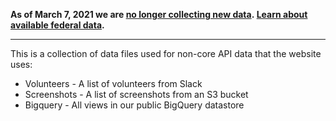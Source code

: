 **As of March 7, 2021 we are [no longer collecting new data](https://covidtracking.com/analysis-updates/giving-thanks-and-looking-ahead-our-data-collection-work-is-done). [Learn about available federal data](https://covidtracking.com/analysis-updates/federal-covid-data-101-how-to-find-data).**

---

This is a collection of data files used for non-core API data that the website uses:

- Volunteers - A list of volunteers from Slack
- Screenshots - A list of screenshots from an S3 bucket
- Bigquery - All views in our public BigQuery datastore

